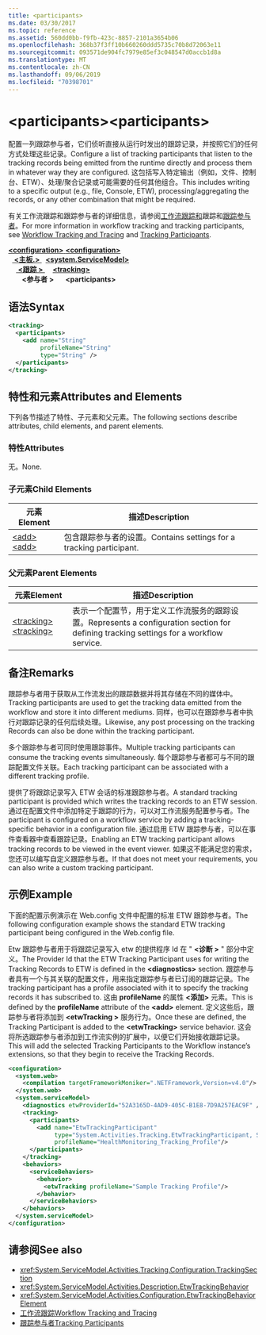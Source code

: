 ```yaml
---
title: <participants>
ms.date: 03/30/2017
ms.topic: reference
ms.assetid: 560dd0bb-f9fb-423c-8857-2101a3654b06
ms.openlocfilehash: 368b37f3ff10b660260ddd5735c70b8d72063e11
ms.sourcegitcommit: 093571de904fc7979e85ef3c048547d0accb1d8a
ms.translationtype: MT
ms.contentlocale: zh-CN
ms.lasthandoff: 09/06/2019
ms.locfileid: "70398701"
---
```

# <a name="participants"></a><span data-ttu-id="fcf2b-101">\<participants></span><span class="sxs-lookup"><span data-stu-id="fcf2b-101">\<participants></span></span>
<span data-ttu-id="fcf2b-102">配置一列跟踪参与者，它们侦听直接从运行时发出的跟踪记录，并按照它们的任何方式处理这些记录。</span><span class="sxs-lookup"><span data-stu-id="fcf2b-102">Configure a list of tracking participants that listen to the tracking records being emitted from the runtime directly and process them in whatever way they are configured.</span></span> <span data-ttu-id="fcf2b-103">这包括写入特定输出（例如，文件、控制台、ETW）、处理/聚合记录或可能需要的任何其他组合。</span><span class="sxs-lookup"><span data-stu-id="fcf2b-103">This includes writing to a specific output (e.g., file, Console, ETW), processing/aggregating the records, or any other combination that might be required.</span></span>  
  
 <span data-ttu-id="fcf2b-104">有关工作流跟踪和跟踪参与者的详细信息，请参阅[工作流跟踪和](../../../windows-workflow-foundation/workflow-tracking-and-tracing.md)跟踪和[跟踪参与者](../../../windows-workflow-foundation/tracking-participants.md)。</span><span class="sxs-lookup"><span data-stu-id="fcf2b-104">For more information in workflow tracking and tracking participants, see [Workflow Tracking and Tracing](../../../windows-workflow-foundation/workflow-tracking-and-tracing.md) and [Tracking Participants](../../../windows-workflow-foundation/tracking-participants.md).</span></span>  
  
<span data-ttu-id="fcf2b-105">[ **\<configuration>** ](../configuration-element.md)</span><span class="sxs-lookup"><span data-stu-id="fcf2b-105">[**\<configuration>**](../configuration-element.md)</span></span>\
<span data-ttu-id="fcf2b-106">&nbsp;&nbsp;[ **\<主板.>** ](system-servicemodel-of-workflow.md)</span><span class="sxs-lookup"><span data-stu-id="fcf2b-106">&nbsp;&nbsp;[**\<system.ServiceModel>**](system-servicemodel-of-workflow.md)</span></span>\
<span data-ttu-id="fcf2b-107">&nbsp;&nbsp;&nbsp;&nbsp;[ **\<跟踪 >** ](tracking.md)</span><span class="sxs-lookup"><span data-stu-id="fcf2b-107">&nbsp;&nbsp;&nbsp;&nbsp;[**\<tracking>**](tracking.md)</span></span>\
<span data-ttu-id="fcf2b-108">&nbsp;&nbsp;&nbsp;&nbsp;&nbsp;&nbsp; **\<参与者 >**</span><span class="sxs-lookup"><span data-stu-id="fcf2b-108">&nbsp;&nbsp;&nbsp;&nbsp;&nbsp;&nbsp;**\<participants>**</span></span>  
  
## <a name="syntax"></a><span data-ttu-id="fcf2b-109">语法</span><span class="sxs-lookup"><span data-stu-id="fcf2b-109">Syntax</span></span>  
  
```xml
<tracking>
  <participants>
    <add name="String" 
         profileName="String" 
         type="String" />
  </participants>
</tracking>   
```  
  
## <a name="attributes-and-elements"></a><span data-ttu-id="fcf2b-110">特性和元素</span><span class="sxs-lookup"><span data-stu-id="fcf2b-110">Attributes and Elements</span></span>  
 <span data-ttu-id="fcf2b-111">下列各节描述了特性、子元素和父元素。</span><span class="sxs-lookup"><span data-stu-id="fcf2b-111">The following sections describe attributes, child elements, and parent elements.</span></span>  
  
### <a name="attributes"></a><span data-ttu-id="fcf2b-112">特性</span><span class="sxs-lookup"><span data-stu-id="fcf2b-112">Attributes</span></span>  
 <span data-ttu-id="fcf2b-113">无。</span><span class="sxs-lookup"><span data-stu-id="fcf2b-113">None.</span></span>  
  
### <a name="child-elements"></a><span data-ttu-id="fcf2b-114">子元素</span><span class="sxs-lookup"><span data-stu-id="fcf2b-114">Child Elements</span></span>  
  
|<span data-ttu-id="fcf2b-115">元素</span><span class="sxs-lookup"><span data-stu-id="fcf2b-115">Element</span></span>|<span data-ttu-id="fcf2b-116">描述</span><span class="sxs-lookup"><span data-stu-id="fcf2b-116">Description</span></span>|  
|-------------|-----------------|  
|[<span data-ttu-id="fcf2b-117">\<add></span><span class="sxs-lookup"><span data-stu-id="fcf2b-117">\<add></span></span>](add-of-participants.md)|<span data-ttu-id="fcf2b-118">包含跟踪参与者的设置。</span><span class="sxs-lookup"><span data-stu-id="fcf2b-118">Contains settings for a tracking participant.</span></span>|  
  
### <a name="parent-elements"></a><span data-ttu-id="fcf2b-119">父元素</span><span class="sxs-lookup"><span data-stu-id="fcf2b-119">Parent Elements</span></span>  
  
|<span data-ttu-id="fcf2b-120">元素</span><span class="sxs-lookup"><span data-stu-id="fcf2b-120">Element</span></span>|<span data-ttu-id="fcf2b-121">描述</span><span class="sxs-lookup"><span data-stu-id="fcf2b-121">Description</span></span>|  
|-------------|-----------------|  
|[<span data-ttu-id="fcf2b-122">\<tracking></span><span class="sxs-lookup"><span data-stu-id="fcf2b-122">\<tracking></span></span>](tracking.md)|<span data-ttu-id="fcf2b-123">表示一个配置节，用于定义工作流服务的跟踪设置。</span><span class="sxs-lookup"><span data-stu-id="fcf2b-123">Represents a configuration section for defining tracking settings for a workflow service.</span></span>|  
  
## <a name="remarks"></a><span data-ttu-id="fcf2b-124">备注</span><span class="sxs-lookup"><span data-stu-id="fcf2b-124">Remarks</span></span>  
 <span data-ttu-id="fcf2b-125">跟踪参与者用于获取从工作流发出的跟踪数据并将其存储在不同的媒体中。</span><span class="sxs-lookup"><span data-stu-id="fcf2b-125">Tracking participants are used to get the tracking data emitted from the workflow and store it into different mediums.</span></span> <span data-ttu-id="fcf2b-126">同样，也可以在跟踪参与者中执行对跟踪记录的任何后续处理。</span><span class="sxs-lookup"><span data-stu-id="fcf2b-126">Likewise, any post processing on the tracking Records can also be done within the tracking participant.</span></span>  
  
 <span data-ttu-id="fcf2b-127">多个跟踪参与者可同时使用跟踪事件。</span><span class="sxs-lookup"><span data-stu-id="fcf2b-127">Multiple tracking participants can consume the tracking events simultaneously.</span></span> <span data-ttu-id="fcf2b-128">每个跟踪参与者都可与不同的跟踪配置文件关联。</span><span class="sxs-lookup"><span data-stu-id="fcf2b-128">Each tracking participant can be associated with a different tracking profile.</span></span>  
  
 <span data-ttu-id="fcf2b-129">提供了将跟踪记录写入 ETW 会话的标准跟踪参与者。</span><span class="sxs-lookup"><span data-stu-id="fcf2b-129">A standard tracking participant is provided which writes the tracking records to an ETW session.</span></span> <span data-ttu-id="fcf2b-130">通过在配置文件中添加特定于跟踪的行为，可以对工作流服务配置参与者。</span><span class="sxs-lookup"><span data-stu-id="fcf2b-130">The participant is configured on a workflow service by adding a tracking-specific behavior in a configuration file.</span></span> <span data-ttu-id="fcf2b-131">通过启用 ETW 跟踪参与者，可以在事件查看器中查看跟踪记录。</span><span class="sxs-lookup"><span data-stu-id="fcf2b-131">Enabling an ETW tracking participant allows tracking records to be viewed in the event viewer.</span></span> <span data-ttu-id="fcf2b-132">如果这不能满足您的需求，您还可以编写自定义跟踪参与者。</span><span class="sxs-lookup"><span data-stu-id="fcf2b-132">If that does not meet your requirements, you can also write a custom tracking participant.</span></span>  
  
## <a name="example"></a><span data-ttu-id="fcf2b-133">示例</span><span class="sxs-lookup"><span data-stu-id="fcf2b-133">Example</span></span>  
 <span data-ttu-id="fcf2b-134">下面的配置示例演示在 Web.config 文件中配置的标准 ETW 跟踪参与者。</span><span class="sxs-lookup"><span data-stu-id="fcf2b-134">The following configuration example shows the standard ETW tracking participant being configured in the Web.config file.</span></span>  
  
 <span data-ttu-id="fcf2b-135">Etw 跟踪参与者用于将跟踪记录写入 etw 的提供程序 Id 在 "  **\<诊断 >** " 部分中定义。</span><span class="sxs-lookup"><span data-stu-id="fcf2b-135">The Provider Id that the ETW Tracking Participant uses for writing the Tracking Records to ETW is defined in the **\<diagnostics>** section.</span></span> <span data-ttu-id="fcf2b-136">跟踪参与者具有一个与其关联的配置文件，用来指定跟踪参与者已订阅的跟踪记录。</span><span class="sxs-lookup"><span data-stu-id="fcf2b-136">The tracking participant has a profile associated with it to specify the tracking records it has subscribed to.</span></span> <span data-ttu-id="fcf2b-137">这由 **profileName** 的属性 **\<添加>** 元素。</span><span class="sxs-lookup"><span data-stu-id="fcf2b-137">This is defined by the **profileName** attribute of the **\<add>** element.</span></span> <span data-ttu-id="fcf2b-138">定义这些后，跟踪参与者将添加到 **\<etwTracking >** 服务行为。</span><span class="sxs-lookup"><span data-stu-id="fcf2b-138">Once these are defined, the Tracking Participant is added to the **\<etwTracking>** service behavior.</span></span> <span data-ttu-id="fcf2b-139">这会将所选跟踪参与者添加到工作流实例的扩展中，以便它们开始接收跟踪记录。</span><span class="sxs-lookup"><span data-stu-id="fcf2b-139">This will add the selected Tracking Participants to the Workflow instance’s extensions, so that they begin to receive the Tracking Records.</span></span>  
  
```xml
<configuration>   
  <system.web>   
    <compilation targetFrameworkMoniker=".NETFramework,Version=v4.0"/>   
  </system.web>   
  <system.serviceModel>   
    <diagnostics etwProviderId="52A3165D-4AD9-405C-B1E8-7D9A257EAC9F" />                
    <tracking>   
      <participants>   
        <add name="EtwTrackingParticipant"   
             type="System.Activities.Tracking.EtwTrackingParticipant, System.Activities, Version=4.0.0.0, Culture=neutral, PublicKeyToken=31bf3856ad364e35"   
             profileName="HealthMonitoring_Tracking_Profile"/>   
      </participants>   
    </tracking>   
    <behaviors>   
      <serviceBehaviors>   
        <behavior>   
          <etwTracking profileName="Sample Tracking Profile"/>  
        </behavior>   
      </serviceBehaviors>   
    </behaviors>   
  </system.serviceModel>   
</configuration>  
```  
  
## <a name="see-also"></a><span data-ttu-id="fcf2b-140">请参阅</span><span class="sxs-lookup"><span data-stu-id="fcf2b-140">See also</span></span>

- <xref:System.ServiceModel.Activities.Tracking.Configuration.TrackingSection>
- <xref:System.ServiceModel.Activities.Description.EtwTrackingBehavior>
- <xref:System.ServiceModel.Activities.Configuration.EtwTrackingBehaviorElement>
- [<span data-ttu-id="fcf2b-141">工作流跟踪</span><span class="sxs-lookup"><span data-stu-id="fcf2b-141">Workflow Tracking and Tracing</span></span>](../../../windows-workflow-foundation/workflow-tracking-and-tracing.md)
- [<span data-ttu-id="fcf2b-142">跟踪参与者</span><span class="sxs-lookup"><span data-stu-id="fcf2b-142">Tracking Participants</span></span>](../../../windows-workflow-foundation/tracking-participants.md)
